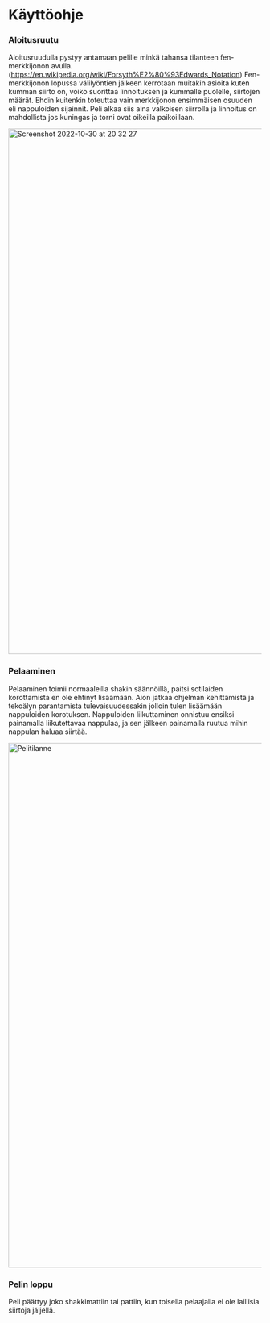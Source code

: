 # Käyttöohje

### Aloitusruutu

Aloitusruudulla pystyy antamaan pelille minkä tahansa tilanteen fen-merkkijonon avulla. (https://en.wikipedia.org/wiki/Forsyth%E2%80%93Edwards_Notation)
Fen-merkkijonon lopussa välilyöntien jälkeen kerrotaan muitakin asioita kuten kumman siirto on, voiko suorittaa linnoituksen ja kummalle puolelle, siirtojen määrät. Ehdin kuitenkin toteuttaa vain merkkijonon ensimmäisen osuuden eli nappuloiden sijainnit. Peli alkaa siis aina valkoisen siirrolla ja linnoitus on mahdollista jos kuningas ja torni ovat oikeilla paikoillaan.

<img width="1044" alt="Screenshot 2022-10-30 at 20 32 27" src="https://user-images.githubusercontent.com/80990021/199131025-9d38e658-8310-402c-8341-e20af674529f.png">


### Pelaaminen 
    
Pelaaminen toimii normaaleilla shakin säännöillä, paitsi sotilaiden korottamista en ole ehtinyt lisäämään. Aion jatkaa ohjelman kehittämistä ja tekoälyn parantamista tulevaisuudessakin jolloin tulen lisäämään nappuloiden korotuksen. Nappuloiden liikuttaminen onnistuu ensiksi painamalla liikutettavaa nappulaa, ja sen jälkeen painamalla ruutua mihin nappulan haluaa siirtää.
    
<img width="1042" alt="Pelitilanne" src="https://user-images.githubusercontent.com/80990021/194730212-91bc7e97-7450-44c2-af15-a2efe31ae019.png">


### Pelin loppu

Peli päättyy joko shakkimattiin tai pattiin, kun toisella pelaajalla ei ole laillisia siirtoja jäljellä.
